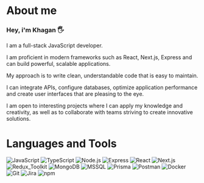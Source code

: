 # About me

### Hey, i'm Khagan 🖐️

I am a full-stack JavaScript developer.

I am proficient in modern frameworks such as React, Next.js, Express and can build powerful, scalable applications.

My approach is to write clean, understandable code that is easy to maintain.

I can integrate APIs, configure databases, optimize application performance and create user interfaces that are pleasing to the eye.

I am open to interesting projects where I can apply my knowledge and creativity, as well as to collaborate with teams striving to create innovative solutions.

# Languages and Tools

![JavaScript](https://img.shields.io/badge/JavaScript-yellow?style=for-the-badge&logo=javascript)
![TypeScript](https://img.shields.io/badge/TypeScript-blue?style=for-the-badge&logo=TypeScript)
![Node.js](https://img.shields.io/badge/Node.js-green?style=for-the-badge&logo=Node.js)
![Express](https://img.shields.io/badge/Express-gray?style=for-the-badge&logo=Express)
![React](https://img.shields.io/badge/React-blue?style=for-the-badge&logo=react)
![Next.js](https://img.shields.io/badge/Next.js-black?style=for-the-badge&logo=Next.js)
![Redux_Toolkit](https://img.shields.io/badge/Redux_Toolkit-purple?style=for-the-badge&logo=redux)
![MongoDB](https://img.shields.io/badge/MongoDB-green?style=for-the-badge&logo=MongoDB)
![MSSQL](https://img.shields.io/badge/MSSQL-gray?style=for-the-badge&logo=MSSQL)
![Prisma](https://img.shields.io/badge/Prisma-red?style=for-the-badge&logo=Prisma)
![Postman](https://img.shields.io/badge/Postman-orange?style=for-the-badge&logo=Postman)
![Docker](https://img.shields.io/badge/Docker-blue?style=for-the-badge&logo=Docker)
![Git](https://img.shields.io/badge/Git-red?style=for-the-badge&logo=git)
![Jira](https://img.shields.io/badge/Jira-blue?style=for-the-badge&logo=Jira)
![npm](https://img.shields.io/badge/npm-yellow?style=for-the-badge&logo=npm)
